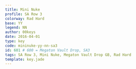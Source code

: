 ```yaml
---
title: Mini Nuke
profile: SA Row 3
colorway: Rad Hard
base: YY
legend: NN
author: 00keys
date: 2016-04-01
type: key
code: mininuke-yy-nn-sa3
id: 601 # 600 = Megaton Vault Drop, SA3
tags: SA Row 3, Mini Nuke, Megaton Vault Drop GB, Rad Hard
template: key.jade
---
```




